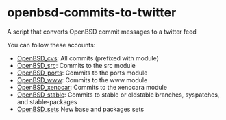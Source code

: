 openbsd-commits-to-twitter
==========================

A script that converts OpenBSD commit messages to a twitter feed

You can follow these accounts:
 * [OpenBSD_cvs](https://twitter.com/OpenBSD_cvs): All commits (prefixed with module)
 * [OpenBSD_src](https://twitter.com/OpenBSD_src): Commits to the src module
 * [OpenBSD_ports](https://twitter.com/OpenBSD_ports): Commits to the ports module
 * [OpenBSD_www](https://twitter.com/OpenBSD_www): Commits to the www module
 * [OpenBSD_xenocar](https://twitter.com/OpenBSD_xenocar): Commits to the xenocara module
 * [OpenBSD_stable](https://twitter.com/OpenBSD_stable): Commits to stable or oldstable branches, syspatches, and stable-packages
 * [OpenBSD_sets](https://twitter.com/OpenBSD_sets) New base and packages sets
